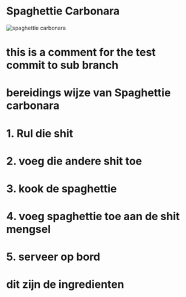 # Spaghettie Carbonara

![spaghettie carbonara](https://thehappypear.ie/wp-content/uploads/2020/02/Carbonara.png "Spaghettie Carbonara")


# this is a comment for the test commit to sub branch

# bereidings wijze van Spaghettie carbonara

# 1. Rul die shit
# 2. voeg die andere shit toe
# 3. kook de spaghettie 
# 4. voeg spaghettie toe aan de shit mengsel
# 5. serveer op bord


# dit zijn de ingredienten